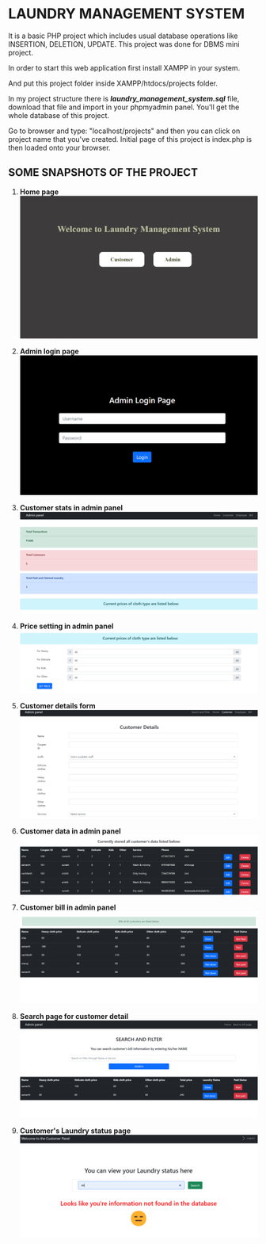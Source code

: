# LAUNDRY MANAGEMENT SYSTEM


It is a basic PHP project which includes usual database operations like INSERTION, DELETION, UPDATE. This project was done for DBMS mini project.

In order to start this web application first install XAMPP in your system.

And put this project folder inside XAMPP/htdocs/projects folder.

In my project structure there is **_laundry_management_system.sql_** file, download that file and import in your phpmyadmin panel. You'll get the whole database of this project.

Go to browser and type: "localhost/projects" and then you can click on project name that you've created. Initial page of this project is index.php is then loaded onto your browser.  


## SOME SNAPSHOTS OF THE PROJECT

1. **Home page**
![Home page](images/HomePage.webp)

2. **Admin login page**
![Admin_Login page](images/AdminLogin.png)

3. **Customer stats in admin panel**
![Customer_stats](images/CustomersStat.png)

4. **Price setting in admin panel**
![Price_set](images/PriceSet.png)

5. **Customer details form**
![Customer_details](images/CustomerDetail.png)

6. **Customer data in admin panel**
![Customer_data](images/CustomerData.png)

7. **Customer bill in admin panel**
![Customer_bill](images/CustomerBill.png)

8. **Search page for customer detail**
![Search_data](images/SearchData.png)

9. **Customer's Laundry status page**
![Customer_laundry_status](images/CustomerStatus.png)
